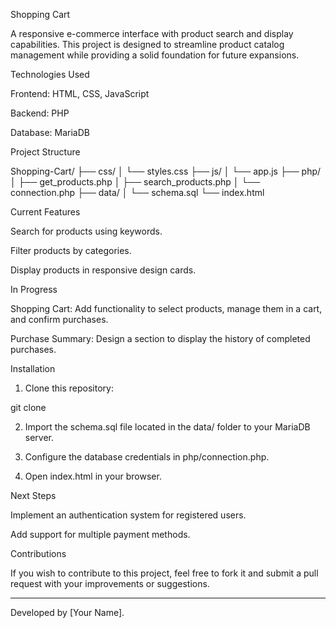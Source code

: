 Shopping Cart

A responsive e-commerce interface with product search and display capabilities. This project is designed to streamline product catalog management while providing a solid foundation for future expansions.

Technologies Used

Frontend: HTML, CSS, JavaScript

Backend: PHP

Database: MariaDB


Project Structure

Shopping-Cart/
├── css/
│   └── styles.css
├── js/
│   └── app.js
├── php/
│   ├── get_products.php
│   ├── search_products.php
│   └── connection.php
├── data/
│   └── schema.sql
└── index.html

Current Features

Search for products using keywords.

Filter products by categories.

Display products in responsive design cards.


In Progress

Shopping Cart: Add functionality to select products, manage them in a cart, and confirm purchases.

Purchase Summary: Design a section to display the history of completed purchases.


Installation

1. Clone this repository:

git clone <repository URL>


2. Import the schema.sql file located in the data/ folder to your MariaDB server.


3. Configure the database credentials in php/connection.php.


4. Open index.html in your browser.



Next Steps

Implement an authentication system for registered users.

Add support for multiple payment methods.


Contributions

If you wish to contribute to this project, feel free to fork it and submit a pull request with your improvements or suggestions.


---

Developed by [Your Name].

